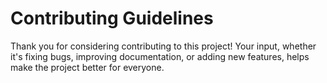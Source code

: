 # Contributing Guidelines

Thank you for considering contributing to this project! Your input, whether it's fixing bugs, improving documentation, or adding new features, helps make the project better for everyone.
